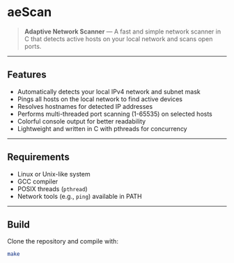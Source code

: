 # aeScan

> **Adaptive Network Scanner** — A fast and simple network scanner in C that detects active hosts on your local network and scans open ports.

---

## Features

- Automatically detects your local IPv4 network and subnet mask
- Pings all hosts on the local network to find active devices
- Resolves hostnames for detected IP addresses
- Performs multi-threaded port scanning (1-65535) on selected hosts
- Colorful console output for better readability
- Lightweight and written in C with pthreads for concurrency

---

## Requirements

- Linux or Unix-like system
- GCC compiler
- POSIX threads (`pthread`)
- Network tools (e.g., `ping`) available in PATH

---

## Build

Clone the repository and compile with:

```bash
make
